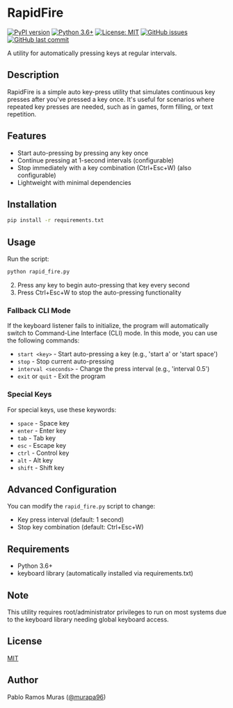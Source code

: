 # RapidFire

[![PyPI version](https://badge.fury.io/py/rapidfire.svg)](https://badge.fury.io/py/rapidfire)
[![Python 3.6+](https://img.shields.io/badge/python-3.6+-blue.svg)](https://www.python.org/downloads/)
[![License: MIT](https://img.shields.io/badge/License-MIT-yellow.svg)](https://opensource.org/licenses/MIT)
[![GitHub issues](https://img.shields.io/github/issues/murapa96/RapidFire)](https://github.com/murapa96/RapidFire/issues)
[![GitHub last commit](https://img.shields.io/github/last-commit/murapa96/RapidFire)](https://github.com/murapa96/RapidFire/commits/main)

A utility for automatically pressing keys at regular intervals.

## Description

RapidFire is a simple auto key-press utility that simulates continuous key presses after you've pressed a key once. It's useful for scenarios where repeated key presses are needed, such as in games, form filling, or text repetition.

## Features

- Start auto-pressing by pressing any key once
- Continue pressing at 1-second intervals (configurable)
- Stop immediately with a key combination (Ctrl+Esc+W) (also configurable)
- Lightweight with minimal dependencies

## Installation

```bash
pip install -r requirements.txt
```

## Usage

Run the script:

```bash
python rapid_fire.py
```

2. Press any key to begin auto-pressing that key every second
3. Press Ctrl+Esc+W to stop the auto-pressing functionality

### Fallback CLI Mode

If the keyboard listener fails to initialize, the program will automatically switch to Command-Line Interface (CLI) mode. In this mode, you can use the following commands:

- `start <key>` - Start auto-pressing a key (e.g., 'start a' or 'start space')
- `stop` - Stop current auto-pressing
- `interval <seconds>` - Change the press interval (e.g., 'interval 0.5')
- `exit` or `quit` - Exit the program

### Special Keys

For special keys, use these keywords:
- `space` - Space key
- `enter` - Enter key
- `tab` - Tab key
- `esc` - Escape key
- `ctrl` - Control key
- `alt` - Alt key
- `shift` - Shift key

## Advanced Configuration

You can modify the `rapid_fire.py` script to change:

- Key press interval (default: 1 second)
- Stop key combination (default: Ctrl+Esc+W)

## Requirements

- Python 3.6+
- keyboard library (automatically installed via requirements.txt)

## Note

This utility requires root/administrator privileges to run on most systems due to the keyboard library needing global keyboard access.

## License

[MIT](LICENSE)

## Author

Pablo Ramos Muras ([@murapa96](https://github.com/murapa96))